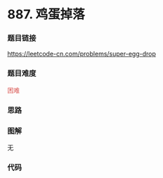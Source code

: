 # 887. 鸡蛋掉落

### 题目链接

https://leetcode-cn.com/problems/super-egg-drop

### 题目难度

<font color=#D9534F>困难</font>

### 思路



### 图解

无

### 代码

```python
```
